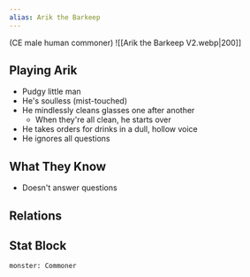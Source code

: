 ```yaml
---
alias: Arik the Barkeep
---
```

(CE male human commoner)
![[Arik the Barkeep V2.webp|200]]
## Playing Arik
- Pudgy little man
- He's soulless (mist-touched)
- He mindlessly cleans glasses one after another
	- When they're all clean, he starts over
- He takes orders for drinks in a dull, hollow voice
- He ignores all questions

## What They Know
- Doesn't answer questions
## Relations
## Stat Block

```statblock
monster: Commoner
```

```dataviewjs

```
